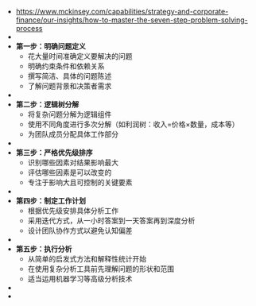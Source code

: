 - https://www.mckinsey.com/capabilities/strategy-and-corporate-finance/our-insights/how-to-master-the-seven-step-problem-solving-process
-
- **第一步：明确问题定义**
	- 花大量时间准确定义要解决的问题
	- 明确约束条件和依赖关系
	- 撰写简洁、具体的问题陈述
	- 了解问题背景和决策者需求
-
- **第二步：逻辑树分解**
	- 将复杂问题分解为逻辑组件
	- 使用不同角度进行多次分解（如利润树：收入=价格×数量，成本等）
	- 为团队成员分配具体工作部分
-
- **第三步：严格优先级排序**
	- 识别哪些因素对结果影响最大
	- 评估哪些因素是可以改变的
	- 专注于影响大且可控制的关键要素
-
- **第四步：制定工作计划**
	- 根据优先级安排具体分析工作
	- 采用迭代方式，从一小时答案到一天答案再到深度分析
	- 设计团队协作方式以避免认知偏差
-
- **第五步：执行分析**
	- 从简单的启发式方法和解释性统计开始
	- 在使用复杂分析工具前先理解问题的形状和范围
	- 适当运用机器学习等高级分析技术
-
-